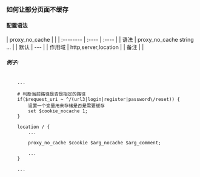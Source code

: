 ### 如何让部分页面不缓存

#### 配置语法
| proxy_no_cache |  | 
| :-------- | :---- | :---- |
| 语法   | proxy_no_cache string ... | 
| 默认   | --- | 
| 作用域 | http,server,location |
| 备注 |  |

##### 例子:
```nginx
    
    ...
    
    # 判断当前路径是否是指定的路径
    if($request_uri ~ ^/(url3|login|register|password\/reset)) {
        设置一个变量用来存储是否是需要缓存
        set $cookie_nocache 1;
    }
    
    location / {
        ...
        
        proxy_no_cache $cookie $arg_nocache $arg_comment;
        
        ...
    }
    
    ...

```
